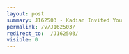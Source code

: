 ```yaml
---
layout: post
summary: J162503 - Kadian Invited You
permalink: /v/J162503/
redirect_to:  /J162503/
visible: 0
---
```

